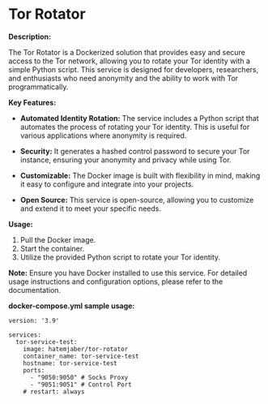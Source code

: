 # Tor Rotator

**Description:**

The Tor Rotator is a Dockerized solution that provides easy and secure access to the Tor network, allowing you to rotate your Tor identity with a simple Python script. This service is designed for developers, researchers, and enthusiasts who need anonymity and the ability to work with Tor programmatically.

**Key Features:**

- **Automated Identity Rotation:** The service includes a Python script that automates the process of rotating your Tor identity. This is useful for various applications where anonymity is required.

- **Security:** It generates a hashed control password to secure your Tor instance, ensuring your anonymity and privacy while using Tor.

- **Customizable:** The Docker image is built with flexibility in mind, making it easy to configure and integrate into your projects.

- **Open Source:** This service is open-source, allowing you to customize and extend it to meet your specific needs.

**Usage:**

1. Pull the Docker image.
2. Start the container.
3. Utilize the provided Python script to rotate your Tor identity.

**Note:** Ensure you have Docker installed to use this service. For detailed usage instructions and configuration options, please refer to the documentation.

**docker-compose.yml sample usage:**

```
version: '3.9'

services:
  tor-service-test:
    image: hatemjaber/tor-rotator
    container_name: tor-service-test
    hostname: tor-service-test
    ports:
      - "9050:9050" # Socks Proxy
      - "9051:9051" # Control Port
    # restart: always
```
